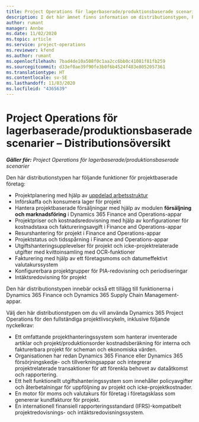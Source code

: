 ```yaml
---
title: Project Operations för lagerbaserade/produktionsbaserade scenarier – Distributionsöversikt
description: I det här ämnet finns information om distributionstypen, Project Operations för lagerbaserade scenarier med lager/produktionsprocesser.
author: rumant
manager: Annbe
ms.date: 11/02/2020
ms.topic: article
ms.service: project-operations
ms.reviewer: kfend
ms.author: rumant
ms.openlocfilehash: 7bad4de10a508f0c1aa2cc6bb0c41081f81fb259
ms.sourcegitcommit: d33ef0ae39f90fe3b0f6b4524f483e8052057361
ms.translationtype: HT
ms.contentlocale: sv-SE
ms.lasthandoff: 11/03/2020
ms.locfileid: "4365639"
---
```

# <a name="project-operations-for-stockedproduction-based-scenarios-deployment-overview"></a>Project Operations för lagerbaserade/produktionsbaserade scenarier – Distributionsöversikt

_**Gäller för:** Project Operations för lagerbaserade/produktionsbaserade scenarier_


Den här distributionstypen har följande funktioner för projektbaserade företag:

- Projektplanering med hjälp av [uppdelad arbetsstruktur](work-breakdown-structures.md)
- Införskaffa och konsumera lager för projekt
- Hantera projektbaserade försäljningar med hjälp av modulen **försäljning och marknadsföring** i Dynamics 365 Finance and Operations-appar
- Projektpriser och kostnadsredovisning med hjälp av konfigurationer för kostnadstaxa och faktureringsavgift i Finance and Operations-appar
- Resurshantering för projekt i Finance and Operations-appar
- Projektstatus och tidsspårning i Finance and Operations-appar
- Utgiftshanteringsupplevelser för projekt och icke-projektrelaterade utgifter med kvittoinsamling med OCR-funktioner
- Fakturering med hjälp av ett företagsmoms och datumeffektivt valutakurssystem
- Konfigurerbara projektgrupper för PIA-redovisning och periodiseringar
- Intäktsredovisning för projekt

Den här distributionstypen innebär också ett tillägg till funktionerna i Dynamics 365 Finance och Dynamics 365 Supply Chain Management-appar.

Välj den här distributionstypen om du vill använda Dynamics 365 Project Operations för den fullständiga projektlivscykeln, inklusive följande nyckelkrav:

- Ett omfattande projekthanteringssystem som hanterar inventerade artiklar och projekt/produktionsorder kostnadsberäkning för interna och fakturerbara projekt för scheman och ekonomiska värden.
- Organisationen har redan Dynamics 365 Finance eller Dynamics 365 försörjningskedje- och tillverkningsappar och integrerar projektrelaterade transaktioner för att förenkla behovet av dataåtkomst och rapportering.
- Ett helt funktionellt utgiftshanteringssystem som innehåller policyavgifter och återbetalningar för uppföljning av projekt och icke-projektkostnader.
- En motor för moms och valutakurs för företag i företagsklass som genererar kundfakturor för projekt.
- En internationell finansiell rapporteringsstandard (IFRS)-kompatibelt projektredovisnings- och intäktsredovisningssystem.

